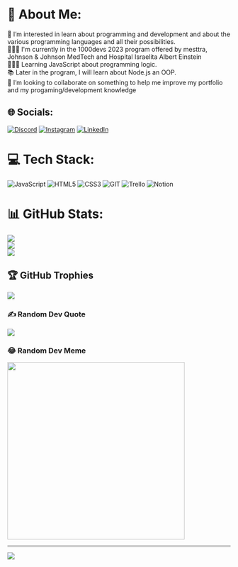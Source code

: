 # 💫 About Me:
👀 I’m interested in learn about programming and development and about the various programming languages and all their possibilities.<br>👨🏻‍💻 I'm currently in the 1000devs 2023 program offered by mesttra, Johnson & Johnson MedTech and Hospital Israelita Albert Einstein <br>👨🏻‍💻 Learning JavaScript about programming logic.<br>📚 Later in the program, I will learn about Node.js an OOP.<br>💞️ I’m looking to collaborate on something to help me improve my portfolio and my progaming/development knowledge


## 🌐 Socials:
[![Discord](https://img.shields.io/badge/Discord-%237289DA.svg?logo=discord&logoColor=white)](https://discord.gg/marcospadua) [![Instagram](https://img.shields.io/badge/Instagram-%23E4405F.svg?logo=Instagram&logoColor=white)](https://instagram.com/MARCOS.DEPADUA) [![LinkedIn](https://img.shields.io/badge/LinkedIn-%230077B5.svg?logo=linkedin&logoColor=white)](https://linkedin.com/in/marcos-padua) 

# 💻 Tech Stack:
![JavaScript](https://img.shields.io/badge/javascript-%23323330.svg?style=flat&logo=javascript&logoColor=%23F7DF1E) ![HTML5](https://img.shields.io/badge/html5-%23E34F26.svg?style=flat&logo=html5&logoColor=white) ![CSS3](https://img.shields.io/badge/css3-%231572B6.svg?style=flat&logo=css3&logoColor=white) ![GIT](https://img.shields.io/badge/Git-fc6d26?style=flat&logo=git&logoColor=white) ![Trello](https://img.shields.io/badge/Trello-%23026AA7.svg?style=flat&logo=Trello&logoColor=white) ![Notion](https://img.shields.io/badge/Notion-%23000000.svg?style=flat&logo=notion&logoColor=white)
# 📊 GitHub Stats:
![](https://github-readme-stats.vercel.app/api?username=marcospadua&theme=radical&hide_border=false&include_all_commits=false&count_private=false)<br/>
![](https://github-readme-streak-stats.herokuapp.com/?user=marcospadua&theme=radical&hide_border=false)<br/>
![](https://github-readme-stats.vercel.app/api/top-langs/?username=marcospadua&theme=radical&hide_border=false&include_all_commits=false&count_private=false&layout=compact)

## 🏆 GitHub Trophies
![](https://github-profile-trophy.vercel.app/?username=marcospadua&theme=radical&no-frame=false&no-bg=true&margin-w=4)

### ✍️ Random Dev Quote
![](https://quotes-github-readme.vercel.app/api?type=horizontal&theme=radical)

### 😂 Random Dev Meme
<img src='https://randommeme-five.vercel.app/' style="height: 400px;"/>

---
[![](https://visitcount.itsvg.in/api?id=marcospadua&icon=0&color=6)](https://visitcount.itsvg.in)

<!-- Proudly created with GPRM ( https://gprm.itsvg.in ) -->
